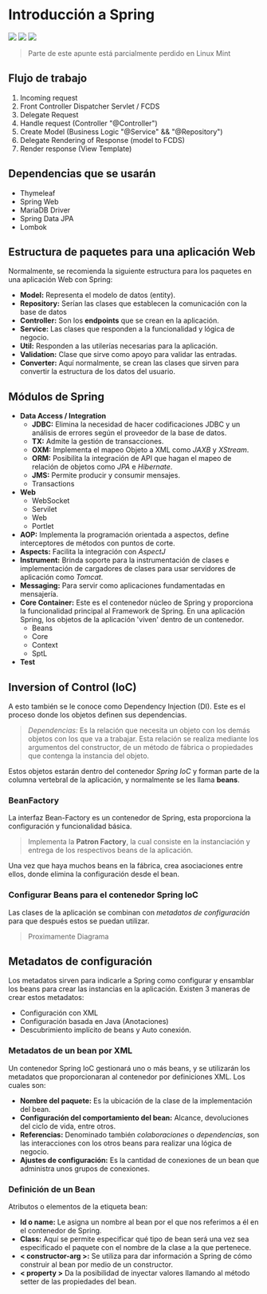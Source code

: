 # Introducción a Spring

![](https://img.shields.io/badge/Notas-En_Progreso-490c19?style=for-the-badge&logo=fnac)
![](https://img.shields.io/badge/Proyectos_Prueba-En_Progreso-991e34?style=for-the-badge&logo=github)
![](https://img.shields.io/badge/Proyecto_Final-No_disponible-AC5840?style=for-the-badge&logo=intellijidea)

> Parte de este apunte está parcialmente perdido en Linux Mint

## Flujo de trabajo

1. Incoming request
2. Front Controller Dispatcher Servlet / FCDS
3. Delegate Request
4. Handle request (Controller "@Controller")
5. Create Model (Business Logic "@Service" && "@Repository")
6. Delegate Rendering of Response (model to FCDS)
7. Render response (View Template)

## Dependencias que se usarán

- Thymeleaf
- Spring Web
- MariaDB Driver
- Spring Data JPA
- Lombok

## Estructura de paquetes para una aplicación Web

Normalmente, se recomienda la siguiente estructura para los paquetes en una aplicación Web con Spring:

- **Model:** Representa el modelo de datos (entity).
- **Repository:** Serían las clases que establecen la comunicación con la base de datos
- **Controller:** Son los **endpoints** que se crean en la aplicación.
- **Service:** Las clases que responden a la funcionalidad y lógica de negocio.
- **Util:** Responden a las utilerías necesarias para la aplicación.
- **Validation:** Clase que sirve como apoyo para validar las entradas.
- **Converter:** Aquí normalmente, se crean las clases que sirven para convertir la estructura de los datos del usuario.

## Módulos de Spring

- **Data Access / Integration**
  - **JDBC:** Elimina la necesidad de hacer codificaciones JDBC y un análisis de errores según el proveedor de la base
    de datos.
  - **TX:** Admite la gestión de transacciones.
  - **OXM:** Implementa el mapeo Objeto a XML como *JAXB* y *XStream*.
  - **ORM:** Posibilita la integración de API que hagan el mapeo de relación de objetos como *JPA* e *Hibernate*.
  - **JMS:** Permite producir y consumir mensajes.
  - Transactions
- **Web**
  - WebSocket
  - Servilet
  - Web
  - Portlet
- **AOP:** Implementa la programación orientada a aspectos, define interceptores de métodos con puntos de corte.
- **Aspects:** Facilita la integración con *AspectJ*
- **Instrument:** Brinda soporte para la instrumentación de clases e implementación de cargadores de clases para usar
  servidores de aplicación como *Tomcat*.
- **Messaging:** Para servir como aplicaciones fundamentadas en mensajería.
- **Core Container:** Este es el contenedor núcleo de Spring y proporciona la funcionalidad principal al Framework de
  Spring. En una aplicación Spring, los objetos de la aplicación 'viven' dentro de un contenedor.
  - Beans
  - Core
  - Context
  - SptL
- **Test**

## Inversion of Control (IoC)

A esto también se le conoce como Dependency Injection (DI). Este es el proceso donde los objetos definen sus
dependencias.

> *Dependencias:* Es la relación que necesita un objeto con los demás objetos con los que va a trabajar. Esta relación
> se realiza mediante los argumentos del constructor, de un método de fábrica o propiedades que contenga la instancia del
> objeto.

Estos objetos estarán dentro del contenedor *Spring IoC* y forman parte de la columna vertebral de la aplicación, y
normalmente se les llama **beans**.

### BeanFactory

La interfaz Bean-Factory es un contenedor de Spring, esta proporciona la configuración y funcionalidad básica.

> Implementa la **Patron Factory**, la cual consiste en la instanciación y entrega de los respectivos beans de la
> aplicación.

Una vez que haya muchos beans en la fábrica, crea asociaciones entre ellos, donde elimina la configuración desde el
bean.

### Configurar Beans para el contenedor Spring IoC

Las clases de la aplicación se combinan con *metadatos de configuración* para que después estos se puedan utilizar.

> Proximamente Diagrama

## Metadatos de configuración

Los metadatos sirven para indicarle a Spring como configurar y ensamblar los beans para crear las instancias en la aplicación. Existen 3 maneras de crear estos metadatos:

- Configuración con XML
- Configuración basada en Java (Anotaciones)
- Descubrimiento implícito de beans y Auto conexión.

### Metadatos de un bean por XML

Un contenedor Spring IoC gestionará uno o más beans, y se utilizarán los metadatos que proporcionaran al contenedor por definiciones XML. Los cuales son:

- **Nombre del paquete:** Es la ubicación de la clase de la implementación del bean.
- **Configuración del comportamiento del bean:** Alcance, devoluciones del ciclo de vida, entre otros.
- **Referencias:** Denominado también *colaboraciones* o *dependencias*, son las interacciones con los otros beans para realizar una lógica de negocio.
- **Ajustes de configuración:** Es la cantidad de conexiones de un bean que administra unos grupos de conexiones.

### Definición de un Bean

Atributos o elementos de la etiqueta bean:

- **Id o name:** Le asigna un nombre al bean por el que nos referimos a él en el contenedor de Spring.
- **Class:** Aquí se permite especificar qué tipo de bean será una vez sea especificado el paquete con el nombre de la clase a la que pertenece.
- **< constructor-arg >:** Se utiliza para dar información a Spring de cómo construir al bean por medio de un constructor.
- **< property >** Da la posibilidad de inyectar valores llamando al método setter de las propiedades del bean.
